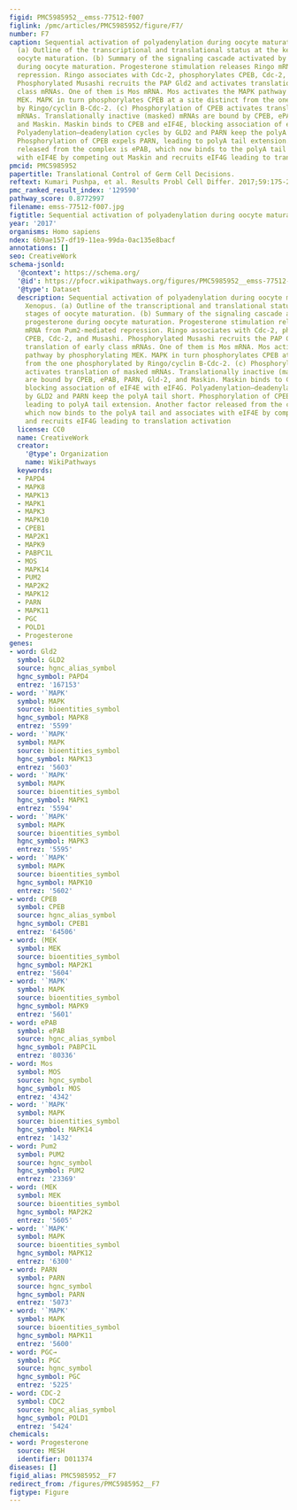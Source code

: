```yaml
---
figid: PMC5985952__emss-77512-f007
figlink: /pmc/articles/PMC5985952/figure/F7/
number: F7
caption: Sequential activation of polyadenylation during oocyte maturation in Xenopus.
  (a) Outline of the transcriptional and translational status at the key stages of
  oocyte maturation. (b) Summary of the signaling cascade activated by progesterone
  during oocyte maturation. Progesterone stimulation releases Ringo mRNA from Pum2-mediated
  repression. Ringo associates with Cdc-2, phosphorylates CPEB, Cdc-2, and Musashi.
  Phosphorylated Musashi recruits the PAP Gld2 and activates translation of early
  class mRNAs. One of them is Mos mRNA. Mos activates the MAPK pathway by phosphorylating
  MEK. MAPK in turn phosphorylates CPEB at a site distinct from the one phosphorylated
  by Ringo/cyclin B-Cdc-2. (c) Phosphorylation of CPEB activates translation of masked
  mRNAs. Translationally inactive (masked) mRNAs are bound by CPEB, ePAB, PARN, Gld-2,
  and Maskin. Maskin binds to CPEB and eIF4E, blocking association of eIF4E with eIF4G.
  Polyadenylation–deadenylation cycles by GLD2 and PARN keep the polyA tail short.
  Phosphorylation of CPEB expels PARN, leading to polyA tail extension. Another factor
  released from the complex is ePAB, which now binds to the polyA tail and associates
  with eIF4E by competing out Maskin and recruits eIF4G leading to translation activation
pmcid: PMC5985952
papertitle: Translational Control of Germ Cell Decisions.
reftext: Kumari Pushpa, et al. Results Probl Cell Differ. 2017;59:175-200.
pmc_ranked_result_index: '129590'
pathway_score: 0.8772997
filename: emss-77512-f007.jpg
figtitle: Sequential activation of polyadenylation during oocyte maturation in Xenopus
year: '2017'
organisms: Homo sapiens
ndex: 6b9ae157-df19-11ea-99da-0ac135e8bacf
annotations: []
seo: CreativeWork
schema-jsonld:
  '@context': https://schema.org/
  '@id': https://pfocr.wikipathways.org/figures/PMC5985952__emss-77512-f007.html
  '@type': Dataset
  description: Sequential activation of polyadenylation during oocyte maturation in
    Xenopus. (a) Outline of the transcriptional and translational status at the key
    stages of oocyte maturation. (b) Summary of the signaling cascade activated by
    progesterone during oocyte maturation. Progesterone stimulation releases Ringo
    mRNA from Pum2-mediated repression. Ringo associates with Cdc-2, phosphorylates
    CPEB, Cdc-2, and Musashi. Phosphorylated Musashi recruits the PAP Gld2 and activates
    translation of early class mRNAs. One of them is Mos mRNA. Mos activates the MAPK
    pathway by phosphorylating MEK. MAPK in turn phosphorylates CPEB at a site distinct
    from the one phosphorylated by Ringo/cyclin B-Cdc-2. (c) Phosphorylation of CPEB
    activates translation of masked mRNAs. Translationally inactive (masked) mRNAs
    are bound by CPEB, ePAB, PARN, Gld-2, and Maskin. Maskin binds to CPEB and eIF4E,
    blocking association of eIF4E with eIF4G. Polyadenylation–deadenylation cycles
    by GLD2 and PARN keep the polyA tail short. Phosphorylation of CPEB expels PARN,
    leading to polyA tail extension. Another factor released from the complex is ePAB,
    which now binds to the polyA tail and associates with eIF4E by competing out Maskin
    and recruits eIF4G leading to translation activation
  license: CC0
  name: CreativeWork
  creator:
    '@type': Organization
    name: WikiPathways
  keywords:
  - PAPD4
  - MAPK8
  - MAPK13
  - MAPK1
  - MAPK3
  - MAPK10
  - CPEB1
  - MAP2K1
  - MAPK9
  - PABPC1L
  - MOS
  - MAPK14
  - PUM2
  - MAP2K2
  - MAPK12
  - PARN
  - MAPK11
  - PGC
  - POLD1
  - Progesterone
genes:
- word: Gld2
  symbol: GLD2
  source: hgnc_alias_symbol
  hgnc_symbol: PAPD4
  entrez: '167153'
- word: '`MAPK'
  symbol: MAPK
  source: bioentities_symbol
  hgnc_symbol: MAPK8
  entrez: '5599'
- word: '`MAPK'
  symbol: MAPK
  source: bioentities_symbol
  hgnc_symbol: MAPK13
  entrez: '5603'
- word: '`MAPK'
  symbol: MAPK
  source: bioentities_symbol
  hgnc_symbol: MAPK1
  entrez: '5594'
- word: '`MAPK'
  symbol: MAPK
  source: bioentities_symbol
  hgnc_symbol: MAPK3
  entrez: '5595'
- word: '`MAPK'
  symbol: MAPK
  source: bioentities_symbol
  hgnc_symbol: MAPK10
  entrez: '5602'
- word: CPEB
  symbol: CPEB
  source: hgnc_alias_symbol
  hgnc_symbol: CPEB1
  entrez: '64506'
- word: (MEK
  symbol: MEK
  source: bioentities_symbol
  hgnc_symbol: MAP2K1
  entrez: '5604'
- word: '`MAPK'
  symbol: MAPK
  source: bioentities_symbol
  hgnc_symbol: MAPK9
  entrez: '5601'
- word: ePAB
  symbol: ePAB
  source: hgnc_alias_symbol
  hgnc_symbol: PABPC1L
  entrez: '80336'
- word: Mos
  symbol: MOS
  source: hgnc_symbol
  hgnc_symbol: MOS
  entrez: '4342'
- word: '`MAPK'
  symbol: MAPK
  source: bioentities_symbol
  hgnc_symbol: MAPK14
  entrez: '1432'
- word: Pum2
  symbol: PUM2
  source: hgnc_symbol
  hgnc_symbol: PUM2
  entrez: '23369'
- word: (MEK
  symbol: MEK
  source: bioentities_symbol
  hgnc_symbol: MAP2K2
  entrez: '5605'
- word: '`MAPK'
  symbol: MAPK
  source: bioentities_symbol
  hgnc_symbol: MAPK12
  entrez: '6300'
- word: PARN
  symbol: PARN
  source: hgnc_symbol
  hgnc_symbol: PARN
  entrez: '5073'
- word: '`MAPK'
  symbol: MAPK
  source: bioentities_symbol
  hgnc_symbol: MAPK11
  entrez: '5600'
- word: PGC→
  symbol: PGC
  source: hgnc_symbol
  hgnc_symbol: PGC
  entrez: '5225'
- word: CDC-2
  symbol: CDC2
  source: hgnc_alias_symbol
  hgnc_symbol: POLD1
  entrez: '5424'
chemicals:
- word: Progesterone
  source: MESH
  identifier: D011374
diseases: []
figid_alias: PMC5985952__F7
redirect_from: /figures/PMC5985952__F7
figtype: Figure
---
```

